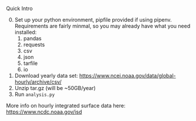 Quick Intro

0. Set up your python environment, pipfile provided if using pipenv. Requirements are fairly minmal, so you may already have what you need installed:
   1. pandas
   2. requests
   3. csv
   4. json
   5. tarfile
   6. io
1. Download yearly data set: https://www.ncei.noaa.gov/data/global-hourly/archive/csv/
2. Unzip tar.gz (will be ~50GB/year)
3. Run `analysis.py`


More info on hourly integrated surface data here: https://www.ncdc.noaa.gov/isd